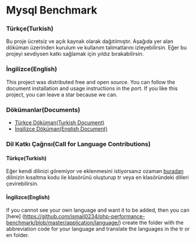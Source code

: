 # Mysql Benchmark

### Türkçe(Turkish)

Bu proje ücretsiz ve açık kaynak olarak dağıtılmıştır. Aşağıda yer alan döküman üzerinden kurulum ve kullanım talimatlarını izleyebilirsin. Eğer bu projeyi sevdiysen katkı sağlamak için yıldız bırakabilirsin.

### İngilizce(English)

This project was distributed free and open source. You can follow the document installation and usage instructions in the port. If you like this project, you can leave a star because we can.

### Dökümanlar(Documents)

* [Türkçe Döküman(Turkish Document)](https://github.com/ismail0234/php-performance-benchmark/documents/TR.md)
* [İngilizce Döküman(English Document)](https://github.com/ismail0234/php-performance-benchmark/documents/EN.md)

### Dil Katkı Çağrısı(Call for Language Contributions)

#### Türkçe(Turkish)

Eğer kendi dilinizi göremiyor ve eklenmesini istiyorsanız ozaman [buradan](https://github.com/ismail0234/php-performance-benchmark/blob/master/application/language/) dilinizin kısaltma kodu ile klasörünü oluşturup tr veya en klasöründeki dilleri çevirebilirsin.

#### İngilizce(English)

If you cannot see your own language and want it to be added, then you can [here] (https://github.com/ismail0234/php-performance-benchmark/blob/master/application/language/) create the folder with the abbreviation code for your language and translate the languages in the tr or en folder.
